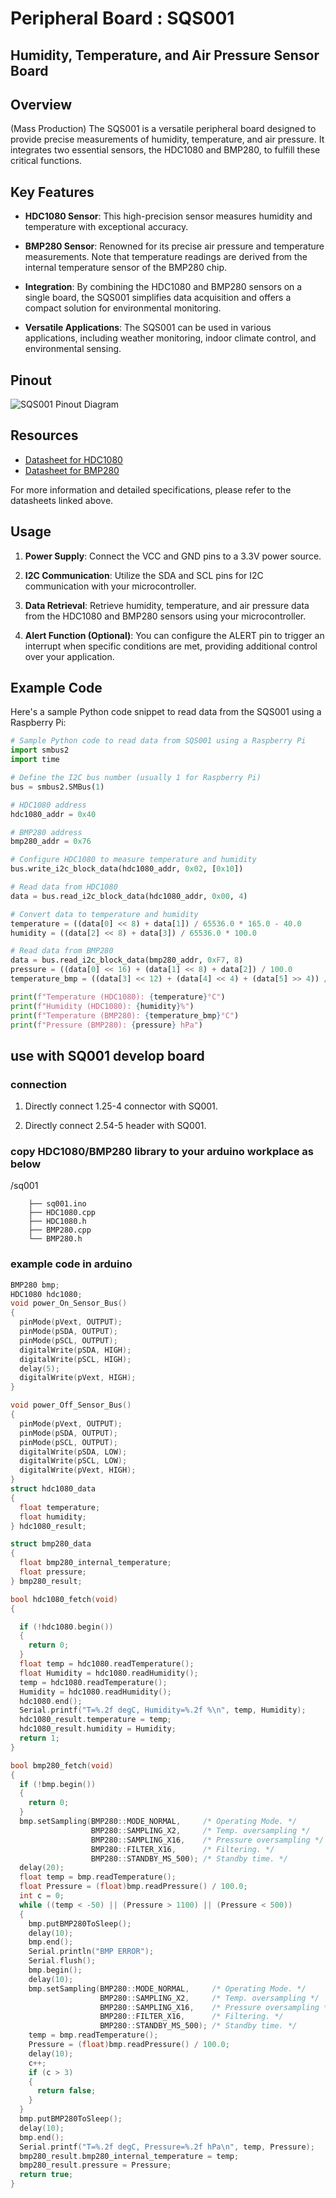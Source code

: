 # Peripheral Board :  SQS001

## Humidity, Temperature, and Air Pressure Sensor Board

## Overview

(Mass Production)
The SQS001 is a versatile peripheral board designed to provide precise measurements of humidity, temperature, and air pressure. It integrates two essential sensors, the HDC1080 and BMP280, to fulfill these critical functions.

## Key Features

- **HDC1080 Sensor**: This high-precision sensor measures humidity and temperature with exceptional accuracy.

- **BMP280 Sensor**: Renowned for its precise air pressure and temperature measurements. Note that temperature readings are derived from the internal temperature sensor of the BMP280 chip.

- **Integration**: By combining the HDC1080 and BMP280 sensors on a single board, the SQS001 simplifies data acquisition and offers a compact solution for environmental monitoring.

- **Versatile Applications**: The SQS001 can be used in various applications, including weather monitoring, indoor climate control, and environmental sensing.

## Pinout

![SQS001 Pinout Diagram](https://github.com/livinghuang/siliqs/blob/main/sqs001/SQS001.png?raw=true)

## Resources

- [Datasheet for HDC1080](https://github.com/livinghuang/siliqs/blob/main/sqs001/hdc1080.pdf)
- [Datasheet for BMP280](https://github.com/livinghuang/siliqs/blob/main/sqs001/BST_BMP280_DS001-1509562.pdf)

For more information and detailed specifications, please refer to the datasheets linked above.

## Usage

1. **Power Supply**: Connect the VCC and GND pins to a 3.3V power source.

2. **I2C Communication**: Utilize the SDA and SCL pins for I2C communication with your microcontroller.

3. **Data Retrieval**: Retrieve humidity, temperature, and air pressure data from the HDC1080 and BMP280 sensors using your microcontroller.

4. **Alert Function (Optional)**: You can configure the ALERT pin to trigger an interrupt when specific conditions are met, providing additional control over your application.

## Example Code

Here's a sample Python code snippet to read data from the SQS001 using a Raspberry Pi:

```python
# Sample Python code to read data from SQS001 using a Raspberry Pi
import smbus2
import time

# Define the I2C bus number (usually 1 for Raspberry Pi)
bus = smbus2.SMBus(1)

# HDC1080 address
hdc1080_addr = 0x40

# BMP280 address
bmp280_addr = 0x76

# Configure HDC1080 to measure temperature and humidity
bus.write_i2c_block_data(hdc1080_addr, 0x02, [0x10])

# Read data from HDC1080
data = bus.read_i2c_block_data(hdc1080_addr, 0x00, 4)

# Convert data to temperature and humidity
temperature = ((data[0] << 8) + data[1]) / 65536.0 * 165.0 - 40.0
humidity = ((data[2] << 8) + data[3]) / 65536.0 * 100.0

# Read data from BMP280
data = bus.read_i2c_block_data(bmp280_addr, 0xF7, 8)
pressure = ((data[0] << 16) + (data[1] << 8) + data[2]) / 100.0
temperature_bmp = ((data[3] << 12) + (data[4] << 4) + (data[5] >> 4)) / 100.0

print(f"Temperature (HDC1080): {temperature}°C")
print(f"Humidity (HDC1080): {humidity}%")
print(f"Temperature (BMP280): {temperature_bmp}°C")
print(f"Pressure (BMP280): {pressure} hPa")
```

## use with SQ001 develop board

### connection

1. Directly connect 1.25-4 connector with SQ001.

2. Directly connect 2.54-5 header with SQ001.

### copy HDC1080/BMP280 library to your arduino workplace as below

/sq001

```
    ├── sq001.ino
    ├── HDC1080.cpp
    ├── HDC1080.h
    ├── BMP280.cpp
    └── BMP280.h
```

### example code in arduino

``` cpp
BMP280 bmp;
HDC1080 hdc1080;
void power_On_Sensor_Bus()
{
  pinMode(pVext, OUTPUT);
  pinMode(pSDA, OUTPUT);
  pinMode(pSCL, OUTPUT);
  digitalWrite(pSDA, HIGH);
  digitalWrite(pSCL, HIGH);
  delay(5);
  digitalWrite(pVext, HIGH);
}

void power_Off_Sensor_Bus()
{
  pinMode(pVext, OUTPUT);
  pinMode(pSDA, OUTPUT);
  pinMode(pSCL, OUTPUT);
  digitalWrite(pSDA, LOW);
  digitalWrite(pSCL, LOW);
  digitalWrite(pVext, HIGH);
}
struct hdc1080_data
{
  float temperature;
  float humidity;
} hdc1080_result;

struct bmp280_data
{
  float bmp280_internal_temperature;
  float pressure;
} bmp280_result;

bool hdc1080_fetch(void)
{

  if (!hdc1080.begin())
  {
    return 0;
  }
  float temp = hdc1080.readTemperature();
  float Humidity = hdc1080.readHumidity();
  temp = hdc1080.readTemperature();
  Humidity = hdc1080.readHumidity();
  hdc1080.end();
  Serial.printf("T=%.2f degC, Humidity=%.2f %\n", temp, Humidity);
  hdc1080_result.temperature = temp;
  hdc1080_result.humidity = Humidity;
  return 1;
}

bool bmp280_fetch(void)
{
  if (!bmp.begin())
  {
    return 0;
  }
  bmp.setSampling(BMP280::MODE_NORMAL,     /* Operating Mode. */
                  BMP280::SAMPLING_X2,     /* Temp. oversampling */
                  BMP280::SAMPLING_X16,    /* Pressure oversampling */
                  BMP280::FILTER_X16,      /* Filtering. */
                  BMP280::STANDBY_MS_500); /* Standby time. */
  delay(20);
  float temp = bmp.readTemperature();
  float Pressure = (float)bmp.readPressure() / 100.0;
  int c = 0;
  while ((temp < -50) || (Pressure > 1100) || (Pressure < 500))
  {
    bmp.putBMP280ToSleep();
    delay(10);
    bmp.end();
    Serial.println("BMP ERROR");
    Serial.flush();
    bmp.begin();
    delay(10);
    bmp.setSampling(BMP280::MODE_NORMAL,     /* Operating Mode. */
                    BMP280::SAMPLING_X2,     /* Temp. oversampling */
                    BMP280::SAMPLING_X16,    /* Pressure oversampling */
                    BMP280::FILTER_X16,      /* Filtering. */
                    BMP280::STANDBY_MS_500); /* Standby time. */
    temp = bmp.readTemperature();
    Pressure = (float)bmp.readPressure() / 100.0;
    delay(10);
    c++;
    if (c > 3)
    {
      return false;
    }
  }
  bmp.putBMP280ToSleep();
  delay(10);
  bmp.end();
  Serial.printf("T=%.2f degC, Pressure=%.2f hPa\n", temp, Pressure);
  bmp280_result.bmp280_internal_temperature = temp;
  bmp280_result.pressure = Pressure;
  return true;
}
```
